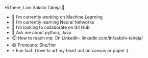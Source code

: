 Hi there, I am Sakshi Talreja 👋

- 🔭 I’m currently working on Machine Learning
- 🌱 I’m currently learning Neural Networks
- 👯 I’m looking to collaborate on Git Hub
- 💬 Ask me about python, Java
- 📫 How to reach me: On Linkedin- linkedin.com/in/sakshi-talreja/
- 😄 Pronouns: She/Her
- ⚡ Fun fact: I love to art my heart out on canvas or paper :)
